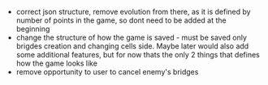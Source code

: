 - correct json structure, remove evolution from there, as it is defined by number of points in the game, so dont need to be added at the beginning
- change the structure of how the game is saved - must be saved only brigdes creation and changing cells side. Maybe later would also add some additional features, but for now thats the only 2 things that defines how the game looks like
- remove opportunity to user to cancel enemy's bridges